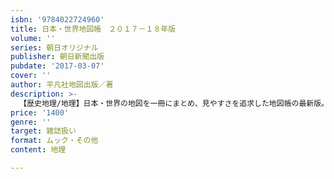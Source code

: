 ```yaml
---
isbn: '9784022724960'
title: 日本・世界地図帳　２０１７－１８年版
volume: ''
series: 朝日オリジナル
publisher: 朝日新聞出版
pubdate: '2017-03-07'
cover: ''
author: 平凡社地図出版／著
description: >-
  【歴史地理/地理】日本・世界の地図を一冊にまとめ、見やすさを追求した地図帳の最新版。日本各県・世界各国別の基本データ、地域別の生活がわかる「暮らしと社会」、山川湖などの「TOP10ランキング」、平成の大合併による「旧・新市町村名比較表」なども完備。
price: '1400'
genre: ''
target: 雑誌扱い
format: ムック・その他
content: 地理

---
```

